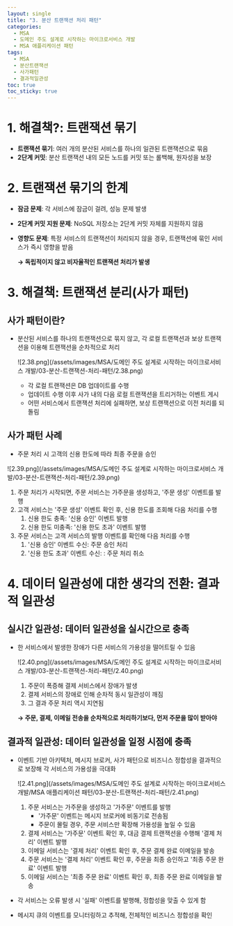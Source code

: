 ```yaml
---
layout: single
title: "3. 분산 트랜잭션 처리 패턴"
categories:
  - MSA
  - 도메인 주도 설계로 시작하는 마이크로서비스 개발
  - MSA 애플리케이션 패턴
tags:
  - MSA
  - 분산트랜잭션
  - 사가패턴
  - 결과적일관성
toc: true
toc_sticky: true
---
```


# 1. 해결책?: 트랜잭션 묶기

- **트랜잭션 묶기**: 여러 개의 분산된 서비스를 하나의 일관된 트랜잭션으로 묶음
- **2단계 커밋**: 분산 트랜잭션 내의 모든 노드를 커밋 또는 롤백해, 원자성을 보장

# 2. 트랜잭션 묶기의 한계

- **잠금 문제**: 각 서비스에 잠금이 걸려, 성능 문제 발생
- **2단계 커밋 지원 문제**: NoSQL 저장소는 2단계 커밋 자체를 지원하지 않음
- **영향도 문제**: 특정 서비스의 트랜잭션이 처리되지 않을 경우, 트랜잭션에 묶인 서비스가 즉시 영향을 받음
    
    **→ 독립적이지 않고 비자율적인 트랜잭션 처리가 발생**
    

# 3. 해결책: 트랜잭션 분리(사가 패턴)

## **사가 패턴이란?**

- 분산된 서비스를 하나의 트랜잭션으로 묶지 않고, 각 로컬 트랜잭션과 보상 트랜잭션을 이용해 트랜잭션을 순차적으로 처리
    
    ![2.38.png](/assets/images/MSA/도메인 주도 설계로 시작하는 마이크로서비스 개발/03-분산-트랜잭션-처리-패턴/2.38.png)
    
    - 각 로컬 트랜잭션은 DB 업데이트를 수행
    - 업데이트 수행 이후 사가 내의 다음 로컬 트랜잭션을 트리거하는 이벤트 게시
    - 어떤 서비스에서 트랜잭션 처리에 실패하면, 보상 트랜잭션으로 이전 처리를 되돌림

## **사가 패턴 사례**

- 주문 처리 시 고객의 신용 한도에 따라 최종 주문을 승인

![2.39.png](/assets/images/MSA/도메인 주도 설계로 시작하는 마이크로서비스 개발/03-분산-트랜잭션-처리-패턴/2.39.png)



1. 주문 처리가 시작되면, 주문 서비스는 가주문을 생성하고, '주문 생성' 이벤트를 발행
2. 고객 서비스는 '주문 생성' 이벤트 확인 후, 신용 한도를 조회해 다음 처리를 수행
    1. 신용 한도 충족: '신용 승인' 이벤트 발행
    2. 신용 한도 미충족: '신용 한도 초과' 이벤트 발행
3. 주문 서비스는 고객 서비스의 발행 이벤트를 확인해 다음 처리를 수행
    1. '신용 승인' 이벤트 수신: 주문 승인 처리
    2. '신용 한도 초과' 이벤트 수신: : 주문 처리 취소


# 4. 데이터 일관성에 대한 생각의 전환: 결과적 일관성

## **실시간 일관성**: 데이터 일관성을 실시간으로 충족

- 한 서비스에서 발생한 장애가 다른 서비스의 가용성을 떨어트릴 수 있음
    
    ![2.40.png](/assets/images/MSA/도메인 주도 설계로 시작하는 마이크로서비스 개발/03-분산-트랜잭션-처리-패턴/2.40.png)
    
    
    
    1. 주문이 폭증해 결제 서비스에서 장애가 발생
    2. 결제 서비스의 장애로 인해 순차적 동시 일관성이 깨짐
    3. 그 결과 주문 처리 역시 지연됨
    
    
    **→ 주문, 결제, 이메일 전송을 순차적으로 처리하기보다, 먼저 주문을 많이 받아야** 
    

## **결과적 일관성**: 데이터 일관성을 일정 시점에 충족

- 이벤트 기반 아키텍처, 메시지 브로커, 사가 패턴으로 비즈니스 정합성을 결과적으로 보장해 각 서비스의 가용성을 극대화
    
    ![2.41.png](/assets/images/MSA/도메인 주도 설계로 시작하는 마이크로서비스 개발/MSA 애플리케이션 패턴/03-분산-트랜잭션-처리-패턴/2.41.png)
    
    
    
    1. 주문 서비스는 가주문을 생성하고 '가주문' 이벤트를 발행
        - '가주문' 이벤트는 메시지 브로커에 비동기로 전송됨
        - 주문이 몰릴 경우, 주문 서비스만 확장해 가용성을 높일 수 있음
    2. 결제 서비스는 '가주문' 이벤트 확인 후, 대금 결제 트랜잭션을 수행해 '결제 처리' 이벤트 발행
    3. 이메일 서비스는 '결제 처리' 이벤트 확인 후, 주문 결제 완료 이메일을 발송
    4. 주문 서비스는 '결제 처리' 이벤트 확인 후, 주문을 최종 승인하고 '최종 주문 완료' 이벤트 발행
    5. 이메일 서비스는 '최종 주문 완료' 이벤트 확인 후, 최종 주문 완료 이메일을 발송
    
    
- 각 서비스는 오류 발생 시 '실패' 이벤트를 발행해, 정합성을 맞출 수 있게 함
- 메시지 큐의 이벤트를 모니터링하고 추적해, 전체적인 비즈니스 정합성을 확인